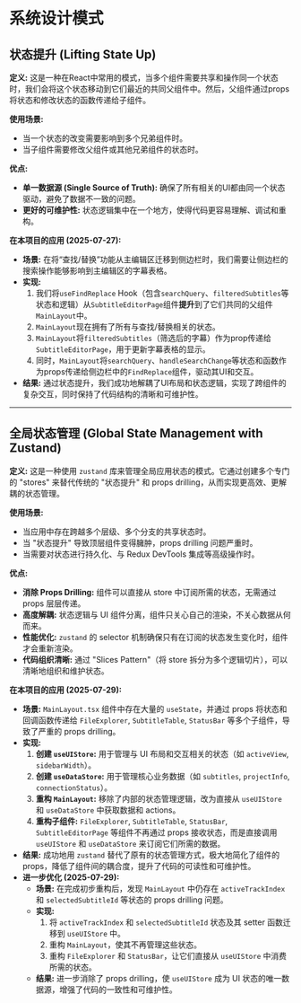 # 系统设计模式

## 状态提升 (Lifting State Up)

**定义:**
这是一种在React中常用的模式，当多个组件需要共享和操作同一个状态时，我们会将这个状态移动到它们最近的共同父组件中。然后，父组件通过props将状态和修改状态的函数传递给子组件。

**使用场景:**
- 当一个状态的改变需要影响到多个兄弟组件时。
- 当子组件需要修改父组件或其他兄弟组件的状态时。

**优点:**
- **单一数据源 (Single Source of Truth):** 确保了所有相关的UI都由同一个状态驱动，避免了数据不一致的问题。
- **更好的可维护性:** 状态逻辑集中在一个地方，使得代码更容易理解、调试和重构。

**在本项目的应用 (2025-07-27):**
- **场景:** 在将“查找/替换”功能从主编辑区迁移到侧边栏时，我们需要让侧边栏的搜索操作能够影响到主编辑区的字幕表格。
- **实现:**
  1.  我们将`useFindReplace` Hook（包含`searchQuery`、`filteredSubtitles`等状态和逻辑）从`SubtitleEditorPage`组件**提升**到了它们共同的父组件`MainLayout`中。
  2.  `MainLayout`现在拥有了所有与查找/替换相关的状态。
  3.  `MainLayout`将`filteredSubtitles`（筛选后的字幕）作为prop传递给`SubtitleEditorPage`，用于更新字幕表格的显示。
  4.  同时，`MainLayout`将`searchQuery`、`handleSearchChange`等状态和函数作为props传递给侧边栏中的`FindReplace`组件，驱动其UI和交互。
- **结果:** 通过状态提升，我们成功地解耦了UI布局和状态逻辑，实现了跨组件的复杂交互，同时保持了代码结构的清晰和可维护性。

---

## 全局状态管理 (Global State Management with Zustand)

**定义:**
这是一种使用 `zustand` 库来管理全局应用状态的模式。它通过创建多个专门的 "stores" 来替代传统的 "状态提升" 和 props drilling，从而实现更高效、更解耦的状态管理。

**使用场景:**
- 当应用中存在跨越多个层级、多个分支的共享状态时。
- 当 "状态提升" 导致顶层组件变得臃肿，props drilling 问题严重时。
- 当需要对状态进行持久化、与 Redux DevTools 集成等高级操作时。

**优点:**
- **消除 Props Drilling:** 组件可以直接从 store 中订阅所需的状态，无需通过 props 层层传递。
- **高度解耦:** 状态逻辑与 UI 组件分离，组件只关心自己的渲染，不关心数据从何而来。
- **性能优化:** `zustand` 的 selector 机制确保只有在订阅的状态发生变化时，组件才会重新渲染。
- **代码组织清晰:** 通过 "Slices Pattern"（将 store 拆分为多个逻辑切片），可以清晰地组织和维护状态。

**在本项目的应用 (2025-07-29):**
- **场景:** `MainLayout.tsx` 组件中存在大量的 `useState`，并通过 props 将状态和回调函数传递给 `FileExplorer`, `SubtitleTable`, `StatusBar` 等多个子组件，导致了严重的 props drilling。
- **实现:**
  1.  **创建 `useUIStore`:** 用于管理与 UI 布局和交互相关的状态（如 `activeView`, `sidebarWidth`）。
  2.  **创建 `useDataStore`:** 用于管理核心业务数据（如 `subtitles`, `projectInfo`, `connectionStatus`）。
  3.  **重构 `MainLayout`:** 移除了内部的状态管理逻辑，改为直接从 `useUIStore` 和 `useDataStore` 中获取数据和 actions。
  4.  **重构子组件:** `FileExplorer`, `SubtitleTable`, `StatusBar`, `SubtitleEditorPage` 等组件不再通过 props 接收状态，而是直接调用 `useUIStore` 和 `useDataStore` 来订阅它们所需的数据。
- **结果:** 成功地用 `zustand` 替代了原有的状态管理方式，极大地简化了组件的 props，降低了组件间的耦合度，提升了代码的可读性和可维护性。
- **进一步优化 (2025-07-29):**
  - **场景:** 在完成初步重构后，发现 `MainLayout` 中仍存在 `activeTrackIndex` 和 `selectedSubtitleId` 等状态的 props drilling 问题。
  - **实现:**
    1.  将 `activeTrackIndex` 和 `selectedSubtitleId` 状态及其 setter 函数迁移到 `useUIStore` 中。
    2.  重构 `MainLayout`，使其不再管理这些状态。
    3.  重构 `FileExplorer` 和 `StatusBar`，让它们直接从 `useUIStore` 中消费所需的状态。
  - **结果:** 进一步消除了 props drilling，使 `useUIStore` 成为 UI 状态的唯一数据源，增强了代码的一致性和可维护性。